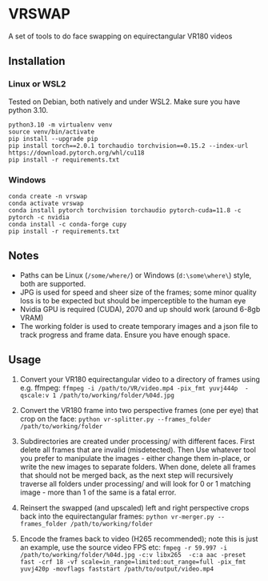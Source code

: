 # VRSWAP
A set of tools to do face swapping on equirectangular VR180 videos

## Installation
### Linux or WSL2
Tested on Debian, both natively and under WSL2. Make sure you have python 3.10.
```
python3.10 -m virtualenv venv
source venv/bin/activate
pip install --upgrade pip
pip install torch==2.0.1 torchaudio torchvision==0.15.2 --index-url https://download.pytorch.org/whl/cu118
pip install -r requirements.txt

```
### Windows
```
conda create -n vrswap
conda activate vrswap
conda install pytorch torchvision torchaudio pytorch-cuda=11.8 -c pytorch -c nvidia
conda install -c conda-forge cupy
pip install -r requirements.txt
```

## Notes

- Paths can be Linux (`/some/where/`) or Windows (`d:\some\where\`) style, both are supported.
- JPG is used for speed and sheer size of the frames; some minor quality loss is to be expected but should be imperceptible to the human eye
- Nvidia GPU is required (CUDA), 2070 and up should work (around 6-8gb VRAM)
- The working folder is used to create temporary images and a json file to track progress and frame data. Ensure you have enough space.


## Usage
1. Convert your VR180 equirectangular video to a directory of frames using e.g. ffmpeg:
	 `ffmpeg -i /path/to/VR/video.mp4 -pix_fmt yuvj444p  -qscale:v 1 /path/to/working/folder/%04d.jpg `

2. Convert the VR180 frame into two perspective frames (one per eye) that crop on the face:
	`python vr-splitter.py --frames_folder /path/to/working/folder`

3. Subdirectories are created under processing/ with different faces. First delete all frames that are invalid (misdetected). Then Use whatever tool you prefer to manipulate the images - either change them in-place, or write the new images to separate folders. When done, delete all frames that should not be merged back, as the next step will recursively traverse all folders under processing/ and will look for 0 or 1 matching image - more than 1 of the same is a fatal error.

4. Reinsert the swapped (and upscaled) left and right perspective crops back into the equirectangular frames:
	`python vr-merger.py --frames_folder /path/to/working/folder`
	
5. Encode the frames back to video (H265 recommended); note this is just an example, use the source video FPS etc:
	`fmpeg -r 59.997 -i /path/to/working/folder/%04d.jpg -c:v libx265  -c:a aac -preset fast -crf 18 -vf scale=in_range=limited:out_range=full -pix_fmt yuvj420p -movflags faststart /path/to/output/video.mp4`

